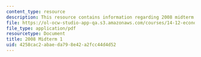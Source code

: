 ```yaml
---
content_type: resource
description: This resource contains information regarding 2008 midterm 1.
file: https://ol-ocw-studio-app-qa.s3.amazonaws.com/courses/14-12-economic-applications-of-game-theory-fall-2012/4258cac2abaeda798e42a2fcc44d4d52_MIT14_12F12_midterm1_2008.pdf
file_type: application/pdf
resourcetype: Document
title: 2008 Midterm 1
uid: 4258cac2-abae-da79-8e42-a2fcc44d4d52
---
```

